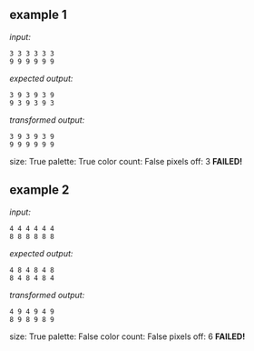 
## example 1
*input:*
```
3 3 3 3 3 3
9 9 9 9 9 9
```
*expected output:*
```
3 9 3 9 3 9
9 3 9 3 9 3
```
*transformed output:*
```
3 9 3 9 3 9
9 9 9 9 9 9
```
size: True
palette: True
color count: False
pixels off: 3
**FAILED!**

## example 2
*input:*
```
4 4 4 4 4 4
8 8 8 8 8 8
```
*expected output:*
```
4 8 4 8 4 8
8 4 8 4 8 4
```
*transformed output:*
```
4 9 4 9 4 9
8 9 8 9 8 9
```
size: True
palette: False
color count: False
pixels off: 6
**FAILED!**
